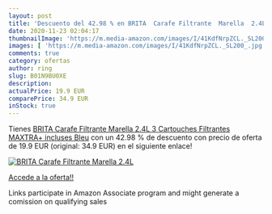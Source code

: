 ```yaml
---
layout: post
title: 'Descuento del 42.98 % en BRITA  Carafe Filtrante  Marella  2.4L  '
date: 2020-11-23 02:04:17
thumbnailImage: 'https://m.media-amazon.com/images/I/41KdfNrpZCL._SL200_.jpg'
images: [ 'https://m.media-amazon.com/images/I/41KdfNrpZCL._SL200_.jpg' ]
comments: true
category: ofertas
author: ring
slug: B01N9BU0XE
description:
actualPrice: 19.9 EUR
comparePrice: 34.9 EUR
inStock: true
---
```


Tienes [BRITA  Carafe Filtrante  Marella  2.4L  3 Cartouches Filtrantes MAXTRA+ incluses Bleu](https://www.amazon.fr/dp/B01N9BU0XE/?tag=tolees0d-21) con un 42.98 % de descuento con precio de oferta de 19.9 EUR (original: 34.9 EUR) en el siguiente enlace!

[![BRITA  Carafe Filtrante  Marella  2.4L  ](https://m.media-amazon.com/images/I/41KdfNrpZCL._SL200_.jpg)](https://www.amazon.fr/dp/B01N9BU0XE/?tag=tolees0d-21)

[Accede a la oferta!!](https://www.amazon.fr/dp/B01N9BU0XE/?tag=tolees0d-21)

Links participate in Amazon Associate program and might generate a comission on qualifying sales


